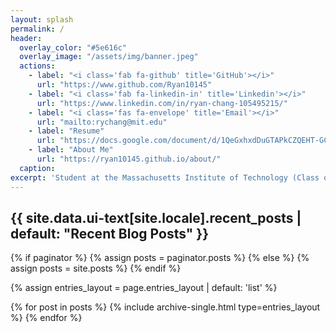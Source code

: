 ```yaml
---
layout: splash
permalink: /
header:
  overlay_color: "#5e616c"
  overlay_image: "/assets/img/banner.jpeg"
  actions:
    - label: "<i class='fab fa-github' title='GitHub'></i>"
      url: "https://www.github.com/Ryan10145"
    - label: "<i class='fab fa-linkedin-in' title='Linkedin'></i>"
      url: "https://www.linkedin.com/in/ryan-chang-105495215/"
    - label: "<i class='fas fa-envelope' title='Email'></i>"
      url: "mailto:rychang@mit.edu"
    - label: "Resume"
      url: "https://docs.google.com/document/d/1QeGxhxdDuGTAPkCZQEHT-GCuB-1-lNsAehEStuMyjFE/edit?usp=sharing"
    - label: "About Me"
      url: "https://ryan10145.github.io/about/"
  caption:
excerpt: 'Student at the Massachusetts Institute of Technology (Class of 2025) studying Computer Science and Engineering'
---
```


<h2 class="archive__subtitle">{{ site.data.ui-text[site.locale].recent_posts | default: "Recent Blog Posts" }}</h2>

{% if paginator %}
  {% assign posts = paginator.posts %}
{% else %}
  {% assign posts = site.posts %}
{% endif %}

{% assign entries_layout = page.entries_layout | default: 'list' %}
<div class="entries-{{ entries_layout }}">
  {% for post in posts %}
    {% include archive-single.html type=entries_layout %}
  {% endfor %}
</div>
